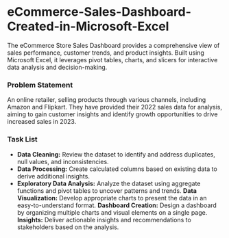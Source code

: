 # eCommerce-Sales-Dashboard-Created-in-Microsoft-Excel
The eCommerce Store Sales Dashboard provides a comprehensive view of sales performance, customer trends, and product insights. Built using Microsoft Excel, it leverages pivot tables, charts, and slicers for interactive data analysis and decision-making.

### Problem Statement
An online retailer, selling products through various channels, including Amazon and Flipkart. They have provided their 2022 sales data for analysis, aiming to gain customer insights and identify growth opportunities to drive increased sales in 2023.

### Task List
- **Data Cleaning:** Review the dataset to identify and address duplicates, null values, and inconsistencies.
- **Data Processing:** Create calculated columns based on existing data to derive additional insights.
- **Exploratory Data Analysis:** Analyze the dataset using aggregate functions and pivot tables to uncover patterns and trends.
**Data Visualization:** Develop appropriate charts to present the data in an easy-to-understand format.
**Dashboard Creation:** Design a dashboard by organizing multiple charts and visual elements on a single page.
**Insights:** Deliver actionable insights and recommendations to stakeholders based on the analysis.


